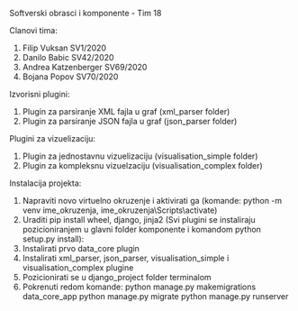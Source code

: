 Softverski obrasci i komponente - Tim 18

Clanovi tima:
1. Filip Vuksan SV1/2020
2. Danilo Babic SV42/2020
3. Andrea Katzenberger SV69/2020
4. Bojana Popov SV70/2020

Izvorisni plugini:
1. Plugin za parsiranje XML fajla u graf (xml_parser folder)
2. Plugin za parsiranje JSON fajla u graf (json_parser folder)

Plugini za vizuelizaciju:
1. Plugin za jednostavnu vizuelizaciju (visualisation_simple folder)
2. Plugin za kompleksnu vizuelzaciju (visualisation_complex folder)

Instalacija projekta:
1. Napraviti novo virtuelno okruzenje i aktivirati ga (komande: python -m venv ime_okruzenja, 
ime_okruzenja\Scripts\activate)
3. Uraditi pip install wheel, django, jinja2
(Svi plugini se instaliraju pozicioniranjem u glavni folder komponente i komandom python setup.py install):
4. Instalirati prvo data_core plugin
5. Instalirati xml_parser, json_parser, visualisation_simple i visualisation_complex plugine
3. Pozicionirati se u django_project folder terminalom
4. Pokrenuti redom komande:
               python manage.py makemigrations data_core_app
               python manage.py migrate
               python manage.py runserver


